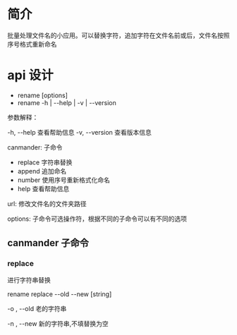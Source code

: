 # 简介

批量处理文件名的小应用。可以替换字符，追加字符在文件名前或后，文件名按照序号格式重新命名

# api 设计

- rename <canmander> <url> [options]
- rename -h | --help | -v | --version

参数解释：

-h, --help 查看帮助信息
-v, --version 查看版本信息

canmander: 子命令

- replace 字符串替换
- append 追加命名
- number 使用序号重新格式化命名
- help 查看帮助信息

url: 修改文件名的文件夹路径

options: 子命令可选操作符，根据不同的子命令可以有不同的选项

## canmander 子命令

### replace

进行字符串替换

rename replace <url> --old <string> --new [string]

-o , --old 老的字符串

-n , --new 新的字符串,不填替换为空
